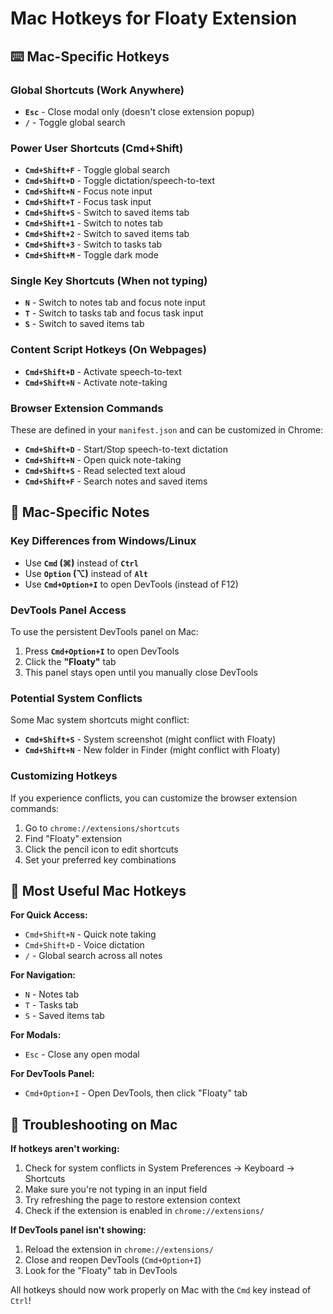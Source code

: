 # Mac Hotkeys for Floaty Extension

## ⌨️ Mac-Specific Hotkeys

### Global Shortcuts (Work Anywhere)
- **`Esc`** - Close modal only (doesn't close extension popup)
- **`/`** - Toggle global search

### Power User Shortcuts (Cmd+Shift)
- **`Cmd+Shift+F`** - Toggle global search
- **`Cmd+Shift+D`** - Toggle dictation/speech-to-text
- **`Cmd+Shift+N`** - Focus note input
- **`Cmd+Shift+T`** - Focus task input
- **`Cmd+Shift+S`** - Switch to saved items tab
- **`Cmd+Shift+1`** - Switch to notes tab
- **`Cmd+Shift+2`** - Switch to saved items tab
- **`Cmd+Shift+3`** - Switch to tasks tab
- **`Cmd+Shift+M`** - Toggle dark mode

### Single Key Shortcuts (When not typing)
- **`N`** - Switch to notes tab and focus note input
- **`T`** - Switch to tasks tab and focus task input
- **`S`** - Switch to saved items tab

### Content Script Hotkeys (On Webpages)
- **`Cmd+Shift+D`** - Activate speech-to-text
- **`Cmd+Shift+N`** - Activate note-taking

### Browser Extension Commands
These are defined in your `manifest.json` and can be customized in Chrome:
- **`Cmd+Shift+D`** - Start/Stop speech-to-text dictation
- **`Cmd+Shift+N`** - Open quick note-taking
- **`Cmd+Shift+S`** - Read selected text aloud
- **`Cmd+Shift+F`** - Search notes and saved items

## 🍎 Mac-Specific Notes

### Key Differences from Windows/Linux
- Use **`Cmd` (⌘)** instead of **`Ctrl`**
- Use **`Option` (⌥)** instead of **`Alt`**
- Use **`Cmd+Option+I`** to open DevTools (instead of F12)

### DevTools Panel Access
To use the persistent DevTools panel on Mac:
1. Press **`Cmd+Option+I`** to open DevTools
2. Click the **"Floaty"** tab
3. This panel stays open until you manually close DevTools

### Potential System Conflicts
Some Mac system shortcuts might conflict:
- **`Cmd+Shift+S`** - System screenshot (might conflict with Floaty)
- **`Cmd+Shift+N`** - New folder in Finder (might conflict with Floaty)

### Customizing Hotkeys
If you experience conflicts, you can customize the browser extension commands:
1. Go to `chrome://extensions/shortcuts`
2. Find "Floaty" extension
3. Click the pencil icon to edit shortcuts
4. Set your preferred key combinations

## 🎯 Most Useful Mac Hotkeys

**For Quick Access:**
- `Cmd+Shift+N` - Quick note taking
- `Cmd+Shift+D` - Voice dictation
- `/` - Global search across all notes

**For Navigation:**
- `N` - Notes tab
- `T` - Tasks tab  
- `S` - Saved items tab

**For Modals:**
- `Esc` - Close any open modal

**For DevTools Panel:**
- `Cmd+Option+I` - Open DevTools, then click "Floaty" tab

## 🔧 Troubleshooting on Mac

**If hotkeys aren't working:**
1. Check for system conflicts in System Preferences → Keyboard → Shortcuts
2. Make sure you're not typing in an input field
3. Try refreshing the page to restore extension context
4. Check if the extension is enabled in `chrome://extensions/`

**If DevTools panel isn't showing:**
1. Reload the extension in `chrome://extensions/`
2. Close and reopen DevTools (`Cmd+Option+I`)
3. Look for the "Floaty" tab in DevTools

All hotkeys should now work properly on Mac with the `Cmd` key instead of `Ctrl`! 